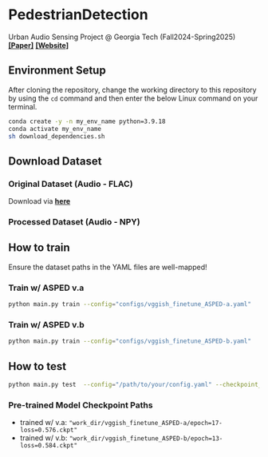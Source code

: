 # PedestrianDetection
Urban Audio Sensing Project @ Georgia Tech (Fall2024-Spring2025)
[**[Paper]**](https://arxiv.org/abs/2309.06531)
[**[Website]**](https://urbanaudiosensing.github.io/)

## Environment Setup
After cloning the repository, change the working directory to this repository by using the `cd` command and then enter the below Linux command on your terminal.
```bash
conda create -y -n my_env_name python=3.9.18
conda activate my_env_name
sh download_dependencies.sh
```
## Download Dataset
### Original Dataset (Audio - FLAC)
Download via [**here**](https://urbanaudiosensing.github.io/ASPED.html)
### Processed Dataset (Audio - NPY)

## How to train
Ensure the dataset paths in the YAML files are well-mapped!
### Train w/ ASPED v.a
```bash
python main.py train --config="configs/vggish_finetune_ASPED-a.yaml"
```
### Train w/ ASPED v.b
```bash
python main.py train --config="configs/vggish_finetune_ASPED-b.yaml"
```

## How to test
```bash
python main.py test  --config="/path/to/your/config.yaml" --checkpoint_path="/path/to/your/checkpoint.ckpt"
```
### Pre-trained Model Checkpoint Paths
- trained w/ v.a: `"work_dir/vggish_finetune_ASPED-a/epoch=17-loss=0.576.ckpt"`
- trained w/ v.b: `"work_dir/vggish_finetune_ASPED-b/epoch=13-loss=0.584.ckpt"`

